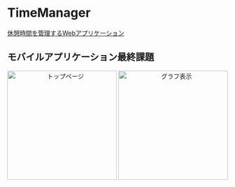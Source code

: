 # TimeManager

[休憩時間を管理するWebアプリケーション](https://kkenya.github.io/TimeManager/)

## モバイルアプリケーション最終課題

<div style="text-align: center;">
<img src="https://github.com/kkenya/TimeManager/wiki/images/1.png" width="250" alt="トップページ">
<img src="https://github.com/kkenya/TimeManager/wiki/images/3.png" width="250" alt="グラフ表示">
</div>
